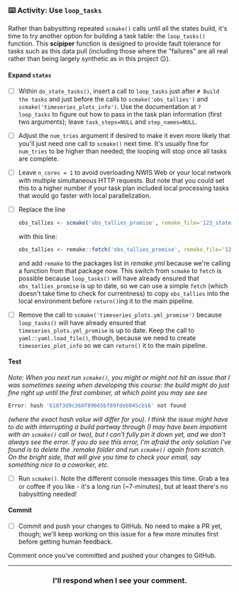 ### :keyboard: Activity: Use `loop_tasks`

Rather than babysitting repeated `scmake()` calls until all the states build, it's time to try another option for building a task table: the `loop_tasks()` function. This **scipiper** function is designed to provide fault tolerance for tasks such as this data pull (including those where the "failures" are all real rather than being largely synthetic as in this project :wink:).

#### Expand `states`

- [ ] Within `do_state_tasks()`, insert a call to `loop_tasks` just after `# Build the tasks` and just before the calls to `scmake('obs_tallies')` and `scmake('timeseries_plots_info')`. Use the documentation at `?loop_tasks` to figure out how to pass in the task plan information (first two arguments); leave `task_steps=NULL` and `step_names=NULL`.

- [ ] Adjust the `num_tries` argument if desired to make it even more likely that you'll just need one call to `scmake()` next time. It's usually fine for `num_tries` to be higher than needed; the looping will stop once all tasks are complete.

- [ ] Leave `n_cores = 1` to avoid overloading NWIS Web or your local network with multiple simultaneous HTTP requests. But note that you could set this to a higher number if your task plan included local processing tasks that would go faster with local parallelization.

- [ ] Replace the line
  ```r
  obs_tallies <- scmake('obs_tallies_promise', remake_file='123_state_tasks.yml')
  ```
  with this line:
  ```r
  obs_tallies <- remake::fetch('obs_tallies_promise', remake_file='123_state_tasks.yml')
  ```
  and add `remake` to the packages list in *remake.yml* because we're calling a function from that package now. This switch from `scmake` to `fetch` is possible because `loop_tasks()` will have already ensured that `obs_tallies_promise` is up to date, so we can use a simple `fetch` (which doesn't take time to check for currentness) to copy `obs_tallies` into the local environment before `return()`ing it to the main pipeline.

- [ ] Remove the call to `scmake('timeseries_plots.yml_promise')` because `loop_tasks()` will have already ensured that `timeseries_plots.yml_promise` is up to date. Keep the call to `yaml::yaml.load_file()`, though, because we need to create `timeseries_plot_info` so we can `return()` it to the main pipeline.

#### Test

_Note: When you next run `scmake()`, you might or might not hit an issue that I was sometimes seeing when developing this course: the build might do just fine right up until the first combiner, at which point you may see see_
```r
Error: hash 'b18f3d9c360f89665bf89fdeb945cb16' not found
```
_(where the exact hash value will differ for you). I think the issue might have to do with interrupting a build partway through (I may have been impatient with an `scmake()` call or two), but I can't fully pin it down yet, and we don't always see the error. If you do see this error, I'm afraid the only solution I've found is to delete the *.remake* folder and run `scmake()` again from scratch. On the bright side, that will give you time to check your email, say something nice to a coworker, etc._

- [ ] Run `scmake()`. Note the different console messages this time. Grab a tea or coffee if you like - it's a long run (~7-minutes), but at least there's no babysitting needed!

#### Commit

- [ ] Commit and push your changes to GitHub. No need to make a PR yet, though; we'll keep working on this issue for a few more minutes first before getting human feedback.

Comment once you've committed and pushed your changes to GitHub.

<hr><h3 align="center">I'll respond when I see your comment.</h3>
